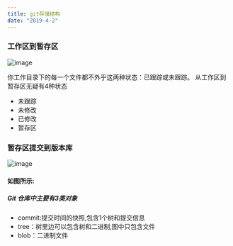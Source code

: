 ```yaml
---
title: git存储结构
date: "2019-4-2"
---
```



### 工作区到暂存区
![image](https://git-scm.com/book/en/v2/images/lifecycle.png)

你工作目录下的每一个文件都不外乎这两种状态：已跟踪或未跟踪。
从工作区到暂存区无疑有4种状态
- 未跟踪
- 未修改
- 已修改
- 暂存区



### 暂存区提交到版本库
![image](https://git-scm.com/book/en/v2/images/commit-and-tree.png)

#### 如图所示:
##### Git 仓库中主要有3类对象
- commit:提交时间的快照,包含1个树和提交信息
- tree：树里边可以包含树和二进制,图中只包含文件
- blob：二进制文件


